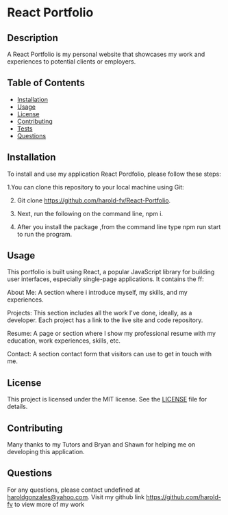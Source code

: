 
  # React Portfolio
  
 
  ## Description

A React Portfolio is my personal website that showcases my work and experiences to potential clients or employers. 
  
  ## Table of Contents
  - [Installation](#installation)
  - [Usage](#usage)
  - [License](#license)
  - [Contributing](#contributing)
  - [Tests](#tests)
  - [Questions](#questions)
  
  ## Installation

  To install and use my  application React Pordfolio, please follow these steps: 
  
  1.You can clone this repository to your local machine using Git:
  
  2. Git clone https://github.com/harold-fv/React-Portfolio.
  
  3. Next, run the following on the command line, npm i. 
  
  4. After you install the package ,from the command line type npm run start to run the program.
  
  ## Usage

This portfolio is built using React, a popular JavaScript library for building user interfaces, especially single-page applications. It contains the ff:

About Me: A section where i introduce myself, my skills, and my experiences.

Projects: This section includes all the work I've done, ideally, as a developer. Each project has a link to the live site and code repository.

Resume: A page or section where I show my professional resume with my education, work experiences, skills, etc.

Contact: A section contact form that visitors can use to get in touch with me.
  
  
  ## License
  This project is licensed under the MIT license. See the [LICENSE](LICENSE) file for details.
  
  
  ## Contributing
  Many thanks to my Tutors and Bryan and Shawn for helping me on developing this application.
  

  
  ## Questions
  For any questions, please contact undefined at haroldgonzales@yahoo.com. Visit my github link 
  https://github.com/harold-fv to view more of my work
